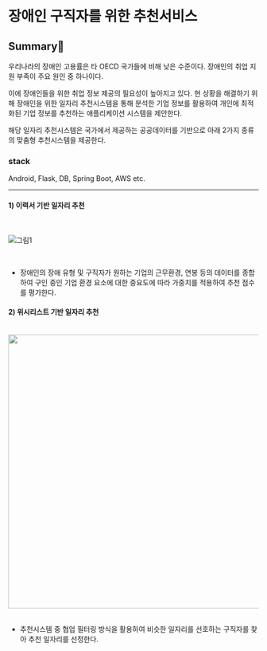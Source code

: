 # 장애인 구직자를 위한 추천서비스
 
## Summary🔎
우리나라의 장애인 고용률은 타 OECD 국가들에 비해 낮은 수준이다. 장애인의 취업 지원 부족이 주요 원인 중 하나이다. 

이에 장애인들을 위한 취업 정보 제공의 필요성이 높아지고 있다. 현 상황을 해결하기 위해 장애인을 위한 일자리 추천시스템을 통해 분석한 기업 정보를 활용하여 개인에 최적화된 기업 정보를 추천하는 애플리케이션 시스템을 제안한다. 

해당 일자리 추천시스템은 국가에서 제공하는 공공데이터를 기반으로 아래 2가지 종류의 맞춤형 추천시스템을 제공한다.

### stack
Android, Flask, DB, Spring Boot, AWS etc.

---

#### 1) 이력서 기반 일자리 추천

<br>

![그림1](https://github.com/Jeong-Jisu/job_recommend_server/assets/112859100/8043f35f-e0a3-4f5c-bc86-69a859c30bf3)


<br>

- 장애인의 장애 유형 및 구직자가 원하는 기업의 근무환경, 연봉 등의 데이터를 종합하여 구인 중인 기업 환경 요소에 대한 중요도에 따라 가중치를 적용하여 추천 점수를 평가한다. 

#### 2) 위시리스트 기반 일자리 추천

<br>

<img src="https://github.com/Jeong-Jisu/job_recommend_server/assets/112859100/c3b9dc38-1af7-4883-8cf0-7153923a6a35" width="600" height="550"/>


<br>
<br>

- 추천시스템 중 협업 필터링 방식을 활용하여 비슷한 일자리를 선호하는 구직자를 찾아 추천 일자리를 선정한다.



